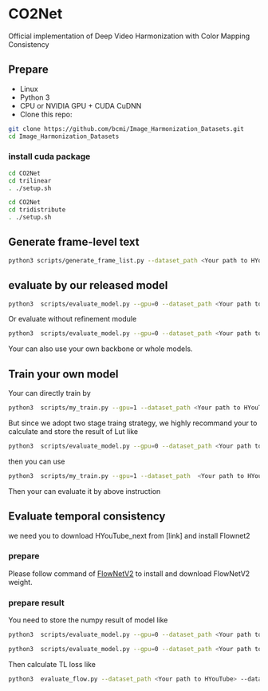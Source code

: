 # CO2Net
Official implementation of Deep Video Harmonization  with Color Mapping Consistency

## Prepare
- Linux
- Python 3
- CPU or NVIDIA GPU + CUDA CuDNN
- Clone this repo:
```bash
git clone https://github.com/bcmi/Image_Harmonization_Datasets.git
cd Image_Harmonization_Datasets
```

### install cuda package
```bash
cd CO2Net
cd trilinear
. ./setup.sh
```

```bash
cd CO2Net
cd tridistribute
. ./setup.sh
```
## Generate frame-level text
```bash
python3 scripts/generate_frame_list.py --dataset_path <Your path to HYouTube> --list_name <List in dataset> --write_name <write list name>
```
## evaluate by our released model
```bash
python3  scripts/evaluate_model.py --gpu=0 --dataset_path <Your path to HYouTube> --val_list ./test_frames.txt --backbone ./final_models/issam_backbone.pth --previous_num 8 --future_num 8  --use_feature --checkpoint ./final_models/issam_final.pth
```
Or evaluate without refinement module

```bash
python3  scripts/evaluate_model.py --gpu=0 --dataset_path <Your path to HYouTube> --val_list ./test_frames.txt --backbone ./final_models/issam_backbone.pth --previous_num 8 --future_num 8 
```
Your can also use your own backbone or whole models.

## Train your own model
Your can directly train by 
```bash
python3  scripts/my_train.py --gpu=1 --dataset_path <Your path to HYouTube> --train_list ./train_list.txt --val_list ./test_frames.txt --backbone <Your backbone model> --backbone_type <Your backbone type, we provide 'issam' and 'rain' here> --previous_num 8 --future_num 8 --use_feature --normalize_inside --exp_name <exp name>
```
But since we adopt two stage traing strategy, we highly recommand your to calculate and store the result of Lut like 

```bash
python3  scripts/evaluate_model.py --gpu=0 --dataset_path <Your path to HYouTube> --val_list ./test_frames.txt --backbone <Your backbone model> --previous_num 8 --future_num 8 --write_lut_output <directory to store lut output> --write_lut_map <directory to store lut map> 
```
then you can use 

```bash
python3  scripts/my_train.py --gpu=1 --dataset_path  <Your path to HYouTube> --train_list ./train_list.txt --val_list ./test_frames.txt --backbone  <Your backbone model> --previous_num 8 --future_num 8 --use_feature --normalize_inside --exp_name <exp_name> --lut_map_dir <directory to store lut map> --lut_output_dir <directory to store lut output>
```

Then your can evaluate it by above instruction

## Evaluate temporal consistency
we need you to download HYouTube_next from [link] and install Flownet2
### prepare
Please follow command of [FlowNetV2](https://github.com/NVIDIA/flownet2-pytorch) to install and download FlowNetV2 weight.

### prepare result
You need to store the numpy result of model like 
```bash
python3  scripts/evaluate_model.py --gpu=0 --dataset_path <Your path to HYouTube> --val_list ./test_frames.txt --backbone <Your backbone model> --previous_num 8 --future_num 8 --checkpoint <Your checkpoint> --write_npy_result --result_npy_dir <Directory to store numpy result>
```
```bash
python3  scripts/evaluate_model.py --gpu=0 --dataset_path <Your path to HYouTube_Next> --val_list <next_frames.txt> --backbone <Your backbone model> --previous_num 8 --future_num 8 --checkpoint <Your checkpoint> --write_npy_result --result_npy_dir <Directory to store numpy future result>
```
Then calculate TL loss like
```bash
python3  evaluate_flow.py --dataset_path <Your path to HYouTube> --dataset_path_next <Your path to HYouTube_Next> --cur_result <result of current numpy dir> --next_result <result of next numpy dir>
```


